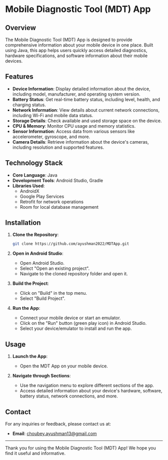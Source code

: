 # Mobile Diagnostic Tool (MDT) App

## Overview

The Mobile Diagnostic Tool (MDT) App is designed to provide comprehensive information about your mobile device in one place. Built using Java, this app helps users quickly access detailed diagnostics, hardware specifications, and software information about their mobile devices.

## Features

- **Device Information**: Display detailed information about the device, including model, manufacturer, and operating system version.
- **Battery Status**: Get real-time battery status, including level, health, and charging status.
- **Network Information**: View details about current network connections, including Wi-Fi and mobile data status.
- **Storage Details**: Check available and used storage space on the device.
- **CPU & Memory**: Monitor CPU usage and memory statistics.
- **Sensor Information**: Access data from various sensors like accelerometer, gyroscope, and more.
- **Camera Details**: Retrieve information about the device's cameras, including resolution and supported features.

## Technology Stack

- **Core Language**: Java
- **Development Tools**: Android Studio, Gradle
- **Libraries Used**:
  - AndroidX
  - Google Play Services
  - Retrofit for network operations
  - Room for local database management

## Installation

1. **Clone the Repository**:
   ```sh
   git clone https://github.com/ayushman2022/MDTApp.git
   ```

2. **Open in Android Studio**:
   - Open Android Studio.
   - Select "Open an existing project".
   - Navigate to the cloned repository folder and open it.

3. **Build the Project**:
   - Click on "Build" in the top menu.
   - Select "Build Project".

4. **Run the App**:
   - Connect your mobile device or start an emulator.
   - Click on the "Run" button (green play icon) in Android Studio.
   - Select your device/emulator to install and run the app.

## Usage

1. **Launch the App**:
   - Open the MDT App on your mobile device.

2. **Navigate through Sections**:
   - Use the navigation menu to explore different sections of the app.
   - Access detailed information about your device's hardware, software, battery status, network connections, and more.

## Contact

For any inquiries or feedback, please contact us at:
- **Email**: choubey.ayushman13@gmail.com

---

Thank you for using the Mobile Diagnostic Tool (MDT) App! We hope you find it useful and informative.
